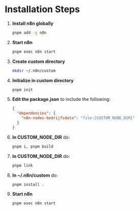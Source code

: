 # Installation Steps

1. **Install n8n globally**
   ```bash
   pnpm add -g n8n
   ```

2. **Start n8n**
   ```bash
   pnpm exec n8n start
   ```

3. **Create custom directory**
   ```bash
   mkdir ~/.n8n/custom
   ```

4. **Initialize in custom directory**
   ```bash
   pnpm init
   ```

5. **Edit the package.json** to include the following:
   ```json
   {
     "dependencies": {
       "n8n-nodes-bedrijfsdata": "file:{CUSTOM_NODE_DIR}"
     }
   }
   ```

6. **In CUSTOM_NODE_DIR** do:
   ```bash
   pnpm i, pnpm build
   ```

7. **In CUSTOM_NODE_DIR** do:
   ```bash
   pnpm link
   ```

8. **In ~/.n8n/custom** do:
   ```bash
   pnpm install .
   ```

9. **Start n8n**
   ```bash
   pnpm exec n8n start
   ```